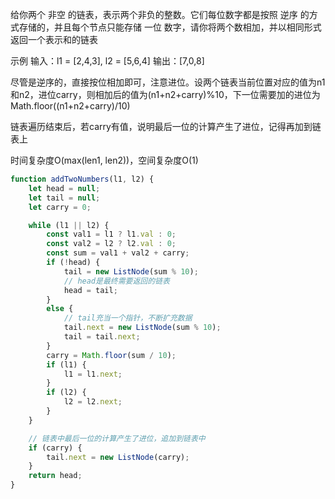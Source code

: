 给你两个 非空 的链表，表示两个非负的整数。它们每位数字都是按照 逆序 的方式存储的，并且每个节点只能存储 一位 数字，请你将两个数相加，并以相同形式返回一个表示和的链表

示例
输入：l1 = [2,4,3], l2 = [5,6,4]
输出：[7,0,8]

尽管是逆序的，直接按位相加即可，注意进位。设两个链表当前位置对应的值为n1和n2，进位carry，则相加后的值为(n1+n2+carry)%10，下一位需要加的进位为Math.floor((n1+n2+carry)/10)

链表遍历结束后，若carry有值，说明最后一位的计算产生了进位，记得再加到链表上

时间复杂度O(max(len1, len2))，空间复杂度O(1)

```js
function addTwoNumbers(l1, l2) {
    let head = null;
    let tail = null;
    let carry = 0;

    while (l1 || l2) {
        const val1 = l1 ? l1.val : 0;
        const val2 = l2 ? l2.val : 0;
        const sum = val1 + val2 + carry;
        if (!head) {
            tail = new ListNode(sum % 10);
            // head是最终需要返回的链表
            head = tail;
        }
        else {
            // tail充当一个指针，不断扩充数据
            tail.next = new ListNode(sum % 10);
            tail = tail.next;
        }
        carry = Math.floor(sum / 10);
        if (l1) {
            l1 = l1.next;
        }
        if (l2) {
            l2 = l2.next;
        }
    }

    // 链表中最后一位的计算产生了进位，追加到链表中
    if (carry) {
        tail.next = new ListNode(carry);
    }
    return head;
}
```